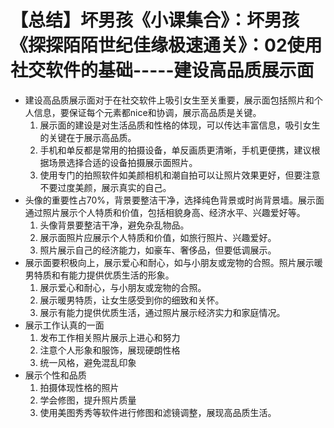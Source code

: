 # 【总结】坏男孩《小课集合》：坏男孩《探探陌陌世纪佳缘极速通关》：02使用社交软件的基础-----建设高品质展示面

-   建设高品质展示面对于在社交软件上吸引女生至关重要，展示面包括照片和个人信息，要保证每个元素都nice和协调，展示高品质是关键。
    1.  展示面的建设是对生活品质和性格的体现，可以传达丰富信息，吸引女生的关键在于展示高品质。
    2.  手机和单反都是常用的拍摄设备，单反画质更清晰，手机更便携，建议根据场景选择合适的设备拍摄展示面照片。
    3.  使用专门的拍照软件如美颜相机和潮自拍可以让照片效果更好，但要注意不要过度美颜，展示真实的自己。
-   头像的重要性占70%，背景要整洁干净，选择纯色背景或时尚背景墙。展示面通过照片展示个人特质和价值，包括相貌身高、经济水平、兴趣爱好等。
    1.  头像背景要整洁干净，避免杂乱物品。
    2.  展示面照片应展示个人特质和价值，如旅行照片、兴趣爱好。
    3.  照片展示自己的经济能力，如豪车、奢侈品，但要低调展示。
-   展示面要积极向上，展示爱心和耐心，如与小朋友或宠物的合照。照片展示暖男特质和有能力提供优质生活的形象。
    1.  展示爱心和耐心，与小朋友或宠物的合照。
    2.  展示暖男特质，让女生感受到你的细致和关怀。
    3.  展示有能力提供优质生活，通过照片展示经济实力和家庭情况。
-   展示工作认真的一面
    1.  发布工作相关照片展示上进心和努力
    2.  注意个人形象和服饰，展现硬朗性格
    3.  统一风格，避免混乱印象
-   展示个性和品质
    1.  拍摄体现性格的照片
    2.  学会修图，提升照片质量
    3.  使用美图秀秀等软件进行修图和滤镜调整，展现高品质生活。